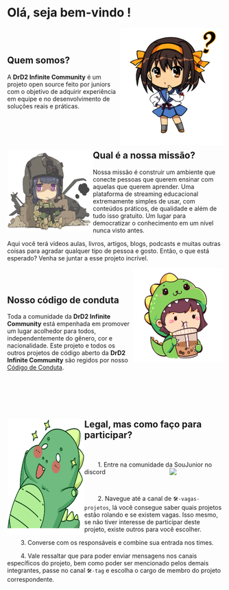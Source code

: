 # Olá, seja bem-vindo !

 <img width="240px"  align="right"  src="https://github.com/Johnson49/biblioteca/blob/main/img/duvida-img.png">

<br>
<br>

## Quem somos? 
 
 
A **DrD2 Infinite Community** é um projeto open source feito por juniors com o objetivo de adquirir experiência em equipe e no desenvolvimento de soluções reais e práticas.

<br>
<br>
<br>

## <img align="left" height="190px" width="200" src="https://github.com/Johnson49/biblioteca/blob/main/img/exer-re.png" />  Qual é a nossa missão? 

Nossa missão é construir um ambiente que conecte pessoas que querem ensinar com aquelas que querem aprender. Uma plataforma de streaming educacional extremamente simples de usar, com conteúdos práticos, de qualidade e além de tudo isso gratuito. Um lugar para democratizar o conhecimento em um nível nunca visto antes.

Aqui você terá vídeos aulas, livros, artigos, blogs, podcasts e muitas outras coisas para agradar qualquer tipo de pessoa e gosto. Então, o que está esperado? Venha se juntar a esse projeto incrível.


<img width="210px" height="220px" align="right"  src="https://github.com/Johnson49/biblioteca/blob/main/img/dino-girl.png">


<br>
<br>

## Nosso código de conduta

Toda a comunidade da **DrD2 Infinite Community** está empenhada em promover um lugar acolhedor para todos, independentemente do gênero, cor e nacionalidade. Este projeto e todos os outros projetos de código aberto da **DrD2 Infinite Community** são regidos por nosso [Código de Conduta](https://github.com/DrD2-Infinite-Community/backend/blob/main/CODE_OF_CONDUCT.md). 

<br>
<br>
<br>
<br>

##    <img width="180px" height="270px" align="left" src="https://github.com/Johnson49/biblioteca/blob/main/img/dino.png"> Legal, mas como faço para participar? 

<br>

&nbsp; &nbsp; &nbsp; &nbsp; 1. Entre na comunidade da SouJunior no discord  <a target="_blank" style="text-decoration: none" href="https://discord.gg/zWWdRVFNhC"><img width="125px" align="right" src="https://img.shields.io/badge/Discord-%237289DA.svg?style=for-the-badge&logo=discord&logoColor=white"></a>

<br>

&nbsp; &nbsp; &nbsp; &nbsp; 2. Navegue até a canal de `🛠-vagas-projetos`, lá você consegue saber quais projetos estão rolando e se existem vagas. Isso mesmo, se não tiver interesse de participar deste projeto, existe outros para você escolher.

&nbsp; &nbsp; &nbsp; &nbsp; 3.	Converse com os responsáveis e combine sua entrada nos times.

&nbsp; &nbsp; &nbsp; &nbsp; 4.	Vale ressaltar que para poder enviar mensagens nos canais específicos do projeto, bem como poder ser mencionado pelos demais integrantes, passe no canal `🛠-tag` e escolha o cargo de membro do projeto correspondente.

